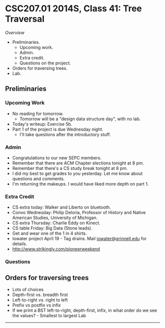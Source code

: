 CSC207.01 2014S, Class 41: Tree Traversal
=========================================

_Overview_

* Preliminaries.
    * Upcoming work.
    * Admin.
    * Extra credit.
    * Questions on the project.
* Orders for traversing trees.
* Lab.

Preliminaries
-------------

### Upcoming Work

* No reading for tomorrow.
    * Tomorrow will be a "design data structure day", with no lab.
* Today's writeup: Exercise 5b.
* Part 1 of the project is due Wednesday night.
    * I'll take questions after the introductory stuff.

### Admin

* Congratulations to our new SEPC members.
* Remember that there are ACM Chapter elections tonight at 8 pm.
* Remember that there's a CS study break tonight at 8 pm.
* I did my best to get grades to you yesterday.  Let me know about 
  questions and comments.
* I'm returning the makeups.  I would have liked more depth on part 1.

### Extra Credit

* CS extra today: Walker and Liberto on bluetooth.
* Convo Wednesday: Philip Deloria, Professor of History and Native American 
  Studies, University of Michigan.
* CS extra Thursday: Charlie Eddy on Kinect.
* CS table Friday: Big Data (Stone leads).
* Get and wear one of the 1 in 4 shirts.
* Iowater project April 19 - Tag drains.  Mail iowater@grinnell.edu for details.
* <http://www.strikingly.com/pioneerweekend>

### Questions

Orders for traversing trees
---------------------------

* Lots of choices
* Depth-first vs. breadth first
* Left-to-right vs. right to left
* Prefix vs postfix vs infix
* If we print a BST left-to-right, depth-first, infix, in what order do
  we see the values? - Smallest to largest
Lab
---
